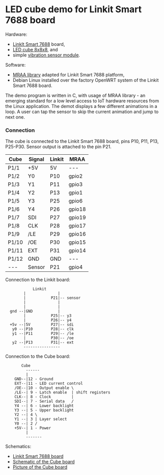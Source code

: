 # LED cube demo for Linkit Smart 7688 board

Hardware:
* [LinkIt Smart 7688](http://www.seeedstudio.com/wiki/LinkIt_Smart_7688) board,
* [LED cube 8x8x8](http://8x8x8ledcube.blogspot.com/), and
* simple [vibration sensor module](http://henrysbench.capnfatz.com/henrys-bench/arduino-sensors-and-input/ky-002-arduino-vibration-shake-sensor-manual-and-tutorial/).

Software:
* [MRAA library](https://github.com/sergev/mraa) adapted for Linkit Smart 7688 platform,
* Debian Linux installed over the factory OpenWRT system of the Linkit Smart 7688 board.

The demo program is written in C, with usage of MRAA library - an emerging
standard for a low level access to IoT hardware resources from the Linux
application.  The demot displays a few different animations in a loop.
A user can tap the sensor to skip the current animation and jump to next one.

### Connection

The cube is connected to the Linkit Smart 7688 board,
pins P10, P11, P13, P25-P30. Sensor output is attached to the pin P21.

  Cube  | Signal | Linkit| MRAA
--------|--------|-------|-------
  P1/1  | +5V    | 5V    | ---
  P1/2  | Y0     | P10   | gpio2
  P1/3  | Y1     | P11   | gpio3
  P1/4  | Y2     | P13   | gpio1
  P1/5  | Y3     | P25   | gpio6
  P1/6  | Y4     | P26   | gpio18
  P1/7  | SDI    | P27   | gpio19
  P1/8  | CLK    | P28   | gpio17
  P1/9  | /LE    | P29   | gpio16
  P1/10 | /OE    | P30   | gpio15
  P1/11 | EXT    | P31   | gpio14
  P1/12 | GND    | GND   | ---
  ---   | Sensor | P21   | gpio4

Connection to the Linkit board:
```
            Linkit
        |              |
        |           P21|-- sensor
        |              |
        |              |
  gnd --|GND           |
        |           P25|-- y3
        |           P26|-- y4
  +5v --|5V         P27|-- sdi
   y0 --|P10        P28|-- clk
   y1 --|P11        P29|-- /le
        |           P30|-- /oe
   y2 --|P13        P31|-- ext
        ----------------
```

Connection to the Cube board:
```
       Cube
         ------
         |
    GND--|12 - Ground
    EXT--|11 - LED current control
    /OE--|10 - Output enable \
    /LE--| 9 - Latch enable  | shift registers
    CLK--| 8 - Clock         |
    SDI--| 7 - Serial data   /
    Y4 --| 6 - Lower backlight
    Y3 --| 5 - Upper backlight
    Y2 --| 4 \
    Y1 --| 3 | Layer select
    Y0 --| 2 /
    +5V--| 1 - Power
         |
         -------
```

Schematics:
* [Linkit Smart 7688 board](https://github.com/sergev/linkit-cube-demo/raw/master/linkit-pinout.png)
* [Schematic of the Cube board](https://github.com/sergev/linkit-cube-demo/raw/master/cube-schematic.jpg)
* [Picture of the Cube board](https://github.com/sergev/linkit-cube-demo/raw/master/cube-board.jpg)
